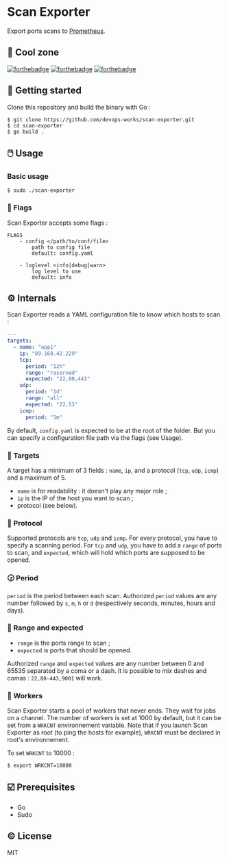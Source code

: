 # Scan Exporter

Export ports scans to [Prometheus](https://prometheus.io/).

## :space_invader: Cool zone

[![forthebadge](https://forthebadge.com/images/badges/made-with-go.svg)](https://forthebadge.com)
[![forthebadge](https://forthebadge.com/images/badges/built-with-love.svg)](https://forthebadge.com)
[![forthebadge](https://forthebadge.com/images/badges/open-source.svg)](https://forthebadge.com)

## :footprints: Getting started

Clone this repository and build the binary with Go :

```
$ git clone https://github.com/devops-works/scan-exporter.git
$ cd scan-exporter
$ go build .
```

## :computer_mouse: Usage

### Basic usage

```
$ sudo ./scan-exporter
```

### :triangular_flag_on_post: Flags

Scan Exporter accepts some flags :
```
FLAGS
    - config </path/to/conf/file>
        path to config file
        default: config.yaml

    - loglevel <info|debug|warn>
        log level to use
        default: info
```
## :gear: Internals

Scan Exporter reads a YAML configuration file to know which hosts to scan :

```yaml
---
targets:
  - name: "app1"
    ip: "89.168.42.229"
    tcp:
      period: "12h"
      range: "reserved"
      expected: "22,80,443"
    udp:
      period: "1d"
      range: "all"
      expected: "22,53"
    icmp:
      period: "1m"
```

By default, `config.yaml` is expected to be at the root of the folder. But you can specify a configuration file path via the flags (see Usage).

### :dart: Targets
A target has a minimum of 3 fields : `name`, `ip`, and a protocol (`tcp`, `udp`, `icmp`) and a maximum of 5.

* `name` is for readability : it doesn't play any major role ;
* `ip` is the IP of the host you want to scan ;
* protocol (see below).
  
### :speech_balloon: Protocol

Supported protocols are `tcp`, `udp` and `icmp`. For every protocol, you have to specify a scanning period. For `tcp` and `udp`, you have to add a `range` of ports to scan, and `expected`, which will hold which ports are supposed to be opened.

### :clock230: Period

`period` is the period between each scan. Authorized `period` values are any number followed by `s`, `m`, `h` or `d` (respectively seconds, minutes, hours and days).

### :arrows_counterclockwise: Range and expected

* `range` is the ports range to scan ;
* `expected` is ports that should be opened.

Authorized `range` and `expected` values are any number between 0 and 65535 separated by a coma or a dash. It is possible to mix dashes and comas : `22,80-443,9001` will work.

### :wrench: Workers

Scan Exporter starts a pool of workers that never ends. They wait for jobs on a channel. The number of workers is set at 1000 by default, but it can be set from a `WRKCNT` environnement variable. Note that if you launch Scan Exporter as root (to ping the hosts for example), `WRKCNT` must be declared in root's environnement.

To set `WRKCNT` to 10000 :
```
$ export WRKCNT=10000
```

## :ballot_box_with_check: Prerequisites

* Go
* Sudo

## :copyright: License

MIT